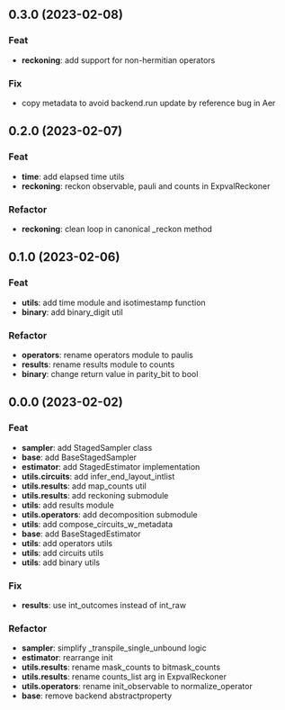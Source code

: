 ## 0.3.0 (2023-02-08)

### Feat

- **reckoning**: add support for non-hermitian operators

### Fix

- copy metadata to avoid backend.run update by reference bug in Aer

## 0.2.0 (2023-02-07)

### Feat

- **time**: add elapsed time utils
- **reckoning**: reckon observable, pauli and counts in ExpvalReckoner

### Refactor

- **reckoning**: clean loop in canonical _reckon method

## 0.1.0 (2023-02-06)

### Feat

- **utils**: add time module and isotimestamp function
- **binary**: add binary_digit util

### Refactor

- **operators**: rename operators module to paulis
- **results**: rename results module to counts
- **binary**: change return value in parity_bit to bool

## 0.0.0 (2023-02-02)

### Feat

- **sampler**: add StagedSampler class
- **base**: add BaseStagedSampler
- **estimator**: add StagedEstimator implementation
- **utils.circuits**: add infer_end_layout_intlist
- **utils.results**: add map_counts util
- **utils.results**: add reckoning submodule
- **utils**: add results module
- **utils.operators**: add decomposition submodule
- **utils**: add compose_circuits_w_metadata
- **base**: add BaseStagedEstimator
- **utils**: add operators utils
- **utils**: add circuits utils
- **utils**: add binary utils

### Fix

- **results**: use int_outcomes instead of int_raw

### Refactor

- **sampler**: simplify _transpile_single_unbound logic
- **estimator**: rearrange init
- **utils.results**: rename mask_counts to bitmask_counts
- **utils.results**: rename counts_list arg  in ExpvalReckoner
- **utils.operators**: rename init_observable to normalize_operator
- **base**: remove backend abstractproperty
